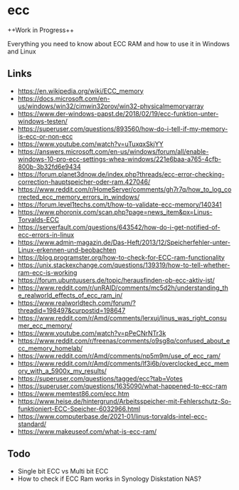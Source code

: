 # ecc

++Work in Progress++

Everything you need to know about ECC RAM and how to use it in Windows and Linux

## Links
- https://en.wikipedia.org/wiki/ECC_memory
- https://docs.microsoft.com/en-us/windows/win32/cimwin32prov/win32-physicalmemoryarray
- https://www.der-windows-papst.de/2018/02/19/ecc-funktion-unter-windows-testen/
- https://superuser.com/questions/893560/how-do-i-tell-if-my-memory-is-ecc-or-non-ecc
- https://www.youtube.com/watch?v=uTuxqxSkjYY
- https://answers.microsoft.com/en-us/windows/forum/all/enable-windows-10-pro-ecc-settings-whea-windows/221e6baa-a765-4cfb-800b-3b32fd6e9434
- https://forum.planet3dnow.de/index.php?threads/ecc-error-checking-correction-hauptspeicher-oder-ram.427046/
- https://www.reddit.com/r/HomeServer/comments/gh7r7q/how_to_log_corrected_ecc_memory_errors_in_windows/
- https://forum.level1techs.com/t/how-to-validate-ecc-memory/140341
- https://www.phoronix.com/scan.php?page=news_item&px=Linus-Torvalds-ECC
- https://serverfault.com/questions/643542/how-do-i-get-notified-of-ecc-errors-in-linux
- https://www.admin-magazin.de/Das-Heft/2013/12/Speicherfehler-unter-Linux-erkennen-und-beobachten
- https://blog.programster.org/how-to-check-for-ECC-ram-functionality
- https://unix.stackexchange.com/questions/139319/how-to-tell-whether-ram-ecc-is-working
- https://forum.ubuntuusers.de/topic/herausfinden-ob-ecc-aktiv-ist/
- https://www.reddit.com/r/unRAID/comments/mc5d2h/understanding_the_realworld_effects_of_ecc_ram_in/
- https://www.realworldtech.com/forum/?threadid=198497&curpostid=198647
- https://www.reddit.com/r/Amd/comments/lerxuj/linus_was_right_consumer_ecc_memory/
- https://www.youtube.com/watch?v=pPeCNrNTr3k
- https://www.reddit.com/r/freenas/comments/o9sg8q/confused_about_ecc_memory_homelab/
- https://www.reddit.com/r/Amd/comments/np5m9m/use_of_ecc_ram/
- https://www.reddit.com/r/Amd/comments/lf3i6b/overclocked_ecc_memory_with_a_5900x_my_results/
- https://superuser.com/questions/tagged/ecc?tab=Votes
- https://superuser.com/questions/1635090/what-happened-to-ecc-ram
- https://www.memtest86.com/ecc.htm
- https://www.heise.de/hintergrund/Arbeitsspeicher-mit-Fehlerschutz-So-funktioniert-ECC-Speicher-6032966.html
- https://www.computerbase.de/2021-01/linus-torvalds-intel-ecc-standard/
- https://www.makeuseof.com/what-is-ecc-ram/

## Todo
- Single bit ECC vs Multi bit ECC
- How to check if ECC Ram works in Synology Diskstation NAS?
